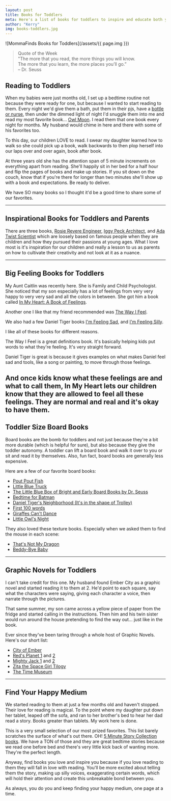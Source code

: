 ```yaml
---
layout: post
title: Books for Toddlers
meta: Here's a list of books for toddlers to inspire and educate both you and them on brave new ideas, how to navigate big feelings, learn new words, or just to hear a good story.
author: "Kerry"
img: books-toddlers.jpg
---
```


![MommaFinds Books for Toddlers](/assets/{{ page.img }})

> Quote of the Week <br> "The more that you read, the more things you will know.<br> The more that you learn, the more places you’ll go.” <br>– Dr. Seuss

## Reading to Toddlers

When my babies were just months old, I set up a bedtime routine not because they were ready for one, but because I wanted to start reading to them. Every night we'd give them a bath, put them in their pjs, have a [bottle or nurse](http://www.mommafinds.com/2018/05/07/breastfeeding-formula/), then under the dimmed light of night I'd snuggle them into me and read my most favorite book... [Owl Moon](https://amzn.to/2Kk3I7e). I read them that one book every night for months. My husband would chime in here and there with some of his favorites too.

To this day, our children LOVE to read. I swear my daughter learned how to walk so she could pick up a book, walk backwards to then plop herself into our laps over and over again, book after book.

At three years old she has the attention span of 5 minute increments on everything apart from reading. She'll happily sit in her bed for a half hour and flip the pages of books and make up stories. If you sit down on the couch, know that if you're there for longer than two minutes she'll show up with a book and expectations. Be ready to deliver.

We have SO many books so I thought it'd be a good time to share some of our favorites.

---

## Inspirational Books for Toddlers and Parents

There are three books, [Rosie Revere Engineer](https://amzn.to/2FmwYX5), [Iggy Peck Architect](https://amzn.to/2WJs4ci), and [Ada Twist Scientist](https://amzn.to/2IhbTPF) which are loosely based on famous people when they are children and how they pursued their passions at young ages. What I love most is it's inspiration for our children and really a lesson to us as parents on how to cultivate their creativity and not look at it as a nuance.

---

## Big Feeling Books for Toddlers

My Aunt Caitlin was recently here. She is Family and Child Psychologist. She noticed that my son especially has a lot of feelings from very very happy to very very sad and all the colors in between. She got him a book called [In My Heart: A Book of Feelings](https://amzn.to/2Kjwzsh).

Another one I like that my friend recommended was [The Way I Feel](https://amzn.to/2Ihxozx).

We also had a few Daniel Tiger books [I'm Feeling Sad](https://amzn.to/2KNKvdy), and [I'm Feeling Silly](https://amzn.to/31AErLm).

I like all of these books for different reasons.

The Way I Feel is a great definitions book. It's basically helping kids put words to what they're feeling. It's very straight forward.

Daniel Tiger is great is because it gives examples on what makes Daniel feel sad and tools, like a song or painting, to move through those feelings.

And once kids know what these feelings are and what to call them, In My Heart lets our children know that they are allowed to feel all these feelings. They are normal and real and it's okay to have them.
---

## Toddler Size Board Books

Board books are the bomb for toddlers and not just because they're a bit more durable (which is helpful for sure), but also because they give the toddler autonomy. A toddler can lift a board book and walk it over to you or sit and read it by themselves. Also, fun fact, board books are generally less expensive.

Here are a few of our favorite board books:
+ [Pout Pout Fish](https://amzn.to/2KkSYFU)
+ [Little Blue Truck](https://amzn.to/2KhqCfv)
+ [The Little Blue Box of Bright and Early Board Books by Dr. Seuss](https://amzn.to/31vfxg9)
+ [Bedtime for Batman](https://amzn.to/2IKB1x1)
+ [Daniel Tiger's Neighborhood (It's in the shape of Trolley)](https://amzn.to/2IMH3NC)
+ [First 100 words](https://amzn.to/2XgwCew)
+ [Giraffes Can't Dance](https://amzn.to/31yPVPF)
+ [Little Owl's Night](https://amzn.to/2Rg72kt)

They also loved these texture books. Especially when we asked them to find the mouse in each scene:
+ [That's Not My Dragon](https://amzn.to/2KqzkZ9)
+ [Beddy-Bye Baby](https://amzn.to/2KRvSWC)

---

## Graphic Novels for Toddlers

I can't take credit for this one. My husband found Ember City as a graphic novel and started reading it to them at 2. He'd point to each square, say what the characters were saying, giving each character a voice, then narrate through the pictures.

That same summer, my son came across a yellow piece of paper from the fridge and started calling in the instructions. Then him and his twin sister would run around the house pretending to find the way out... just like in the book.

Ever since they've been taring through a whole host of Graphic Novels. Here's our short list:

+ [City of Ember](https://amzn.to/2Rl5SEj)
+ [Red's Planet 1](https://amzn.to/2IIyzY2) and [2](https://amzn.to/2Kgh1FG)
+ [Mighty Jack 1](https://amzn.to/2Kmlsir) and [2](https://amzn.to/2IKBBLd)
+ [Zita the Space Girl Tilogy](https://amzn.to/2Rg7rmZ)
+ [The Time Museum](https://amzn.to/2Kkdp5v)

---

## Find Your Happy Medium

We started reading to them at just a few months old and haven't stopped. Their love for reading is magical. To the point where my daughter put down her tablet, leaped off the sofa, and ran to her brother's bed to hear her dad read a story. Books greater than tablets. My work here is done.

This is a very small selection of our most prized favorites. This list barely scratches the surface of what's out there. OH! [5 Minute Story Collection books](https://amzn.to/2XcGSV1). We have a TON of those and they are great bedtime stories because we read one before bed and there's very little kick back of wanting more. They're the perfect length.

Anyway, find books  you love and inspire you because if you love reading to them they will fall in love with reading. You'll be more excited about telling them the story, making up silly voices, exaggerating certain words, which will hold their attention and create this unbreakable bond between you.

As always, you do you and keep finding your happy medium, one page at a time.
